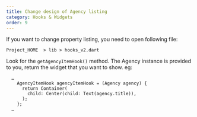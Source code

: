 ```yaml
---
title: Change design of Agency listing
category: Hooks & Widgets
order: 9
---
```


If you want to change property listing, you need to open following file:

`Project_HOME  > lib > hooks_v2.dart`

Look for the `getAgencyItemHook()` method. The Agency instance is provided to you, return the widget that you want to show. eg: 
```
  …
    AgencyItemHook agencyItemHook = (Agency agency) {
      return Container(
        child: Center(child: Text(agency.title)),
      );
    };
  …
```

